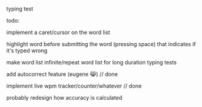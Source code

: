 typing test

todo:

implement a caret/cursor on the word list

highlight word before submitting the word (pressing space) that indicates if it's typed wrong

make word list infinite/repeat word list for long duration typing tests

add autocorrect feature (eugene :joy_cat:) // done

implement live wpm tracker/counter/whatever // done

probably redesign how accuracy is calculated

